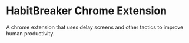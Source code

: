 # HabitBreaker Chrome Extension

A chrome extension that uses delay screens and other tactics to improve human productivity.
